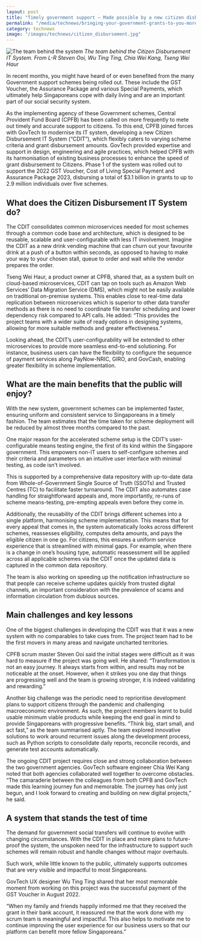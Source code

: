 ```yaml
---
layout: post
title: "Timely government support – Made possible by a new citizen disbursement system bringing your government grants to you more efficiently"
permalink: "/media/technews/bringing-your-government-grants-to-you-more-efficiently"
category: technews
image: "/images/technews/citizen_disbursement.jpg"
---
```


![The team behind the system](/images/technews/citizen_disbursement.jpg)
*The team behind the Citizen Disbursement IT System. From L-R Steven Ooi, Wu Ting Ting, Chia Wei Kang, Tseng Wei Haur*

In recent months, you might have heard of or even benefited from the many Government support schemes being rolled out. These include the GST Voucher, the Assurance Package and various Special Payments, which ultimately help Singaporeans cope with daily living and are an important part of our social security system.

As the implementing agency of these Government schemes, Central Provident Fund Board (CPFB) has been called on more frequently to mete out timely and accurate support to citizens. To this end, CPFB joined forces with GovTech to modernise its IT system, developing a new Citizen Disbursement IT System (“CDIT”), which flexibly caters to varying scheme criteria and grant disbursement amounts. GovTech provided expertise and support in design, engineering and agile practices, which helped CPFB with its harmonisation of existing business processes to enhance the speed of grant disbursement to Citizens. Phase 1 of the system was rolled out to support the 2022 GST Voucher, Cost of Living Special Payment and Assurance Package 2023, disbursing a total of $3.1 billion in grants to up to 2.9 million individuals over five schemes.  

## What does the Citizen Disbursement IT System do? 

The CDIT consolidates common microservices needed for most schemes through a common code base and architecture, which is designed to be reusable, scalable and user-configurable with less IT involvement. Imagine the CDIT as a new drink vending machine that can churn out your favourite drink at a push of a button within seconds, as opposed to having to make your way to your chosen stall, queue to order and wait while the vendor prepares the order. 

Tseng Wei Haur, a product owner at CPFB, shared that, as a system built on cloud-based microservices, CDIT can tap on tools such as Amazon Web Services’ Data Migration Service (DMS), which might not be easily available on traditional on-premise systems. This enables close to real-time data replication between microservices which is superior to other data transfer methods as there is no need to coordinate file transfer scheduling and lower dependency risk compared to API calls. He added: “This provides the project teams with a wider suite of ready options in designing systems, allowing for more suitable methods and greater effectiveness.”

Looking ahead, the CDIT’s user-configurability will be extended to other microservices to provide more seamless end-to-end solutioning. For instance, business users can have the flexibility to configure the sequence of payment services along PayNow-NRIC, GIRO, and GovCash, enabling greater flexibility in scheme implementation.

## What are the main benefits that the public will enjoy?

With the new system, government schemes can be implemented faster, ensuring uniform and consistent service to Singaporeans in a timely fashion. The team estimates that the time taken for scheme deployment will be reduced by almost three months compared to the past. 

One major reason for the accelerated scheme setup is the CDIT’s user-configurable means testing engine, the first of its kind within the Singapore government. This empowers non-IT users to self-configure schemes and their criteria and parameters on an intuitive user interface with minimal testing, as code isn’t involved. 

This is supported by a comprehensive data repository with up-to-date data from Whole-of-Government Single Source of Truth (SSOTs) and Trusted Centres (TC) to facilitate faster turnaround. The CDIT also automates case handling for straightforward appeals and, more importantly, re-runs of scheme means-testing, pre-empting appeals even before they come in.

Additionally, the reusability of the CDIT brings different schemes into a single platform, harmonising scheme implementation. This means that for every appeal that comes in, the system automatically looks across different schemes, reassesses eligibility, computes delta amounts, and pays the eligible citizen in one go. For citizens, this ensures a uniform service experience that is streamlined with minimal gaps. For example, when there is a change in one’s housing type, automatic reassessment will be applied across all applicable schemes via the CDIT once the updated data is captured in the common data repository. 

The team is also working on speeding up the notification infrastructure so that people can receive scheme updates quickly from trusted digital channels, an important consideration with the prevalence of scams and information circulation from dubious sources. 

## Main challenges and key lessons

One of the biggest challenges in developing the CDIT was that it was a new system with no comparables to take cues from. The project team had to be the first movers in many areas and navigate uncharted territories. 

CPFB scrum master Steven Ooi said the initial stages were difficult as it was hard to measure if the project was going well. He shared: “Transformation is not an easy journey. It always starts from within, and results may not be noticeable at the onset. However, when it strikes you one day that things are progressing well and the team is growing stronger, it is indeed validating and rewarding.”

Another big challenge was the periodic need to reprioritise development plans to support citizens through the pandemic and challenging macroeconomic environment. As such, the project members learnt to build usable minimum viable products while keeping the end goal in mind to provide Singaporeans with progressive benefits. “Think big, start small, and act fast,” as the team summarised aptly. The team explored innovative solutions to work around recurrent issues along the development process, such as Python scripts to consolidate daily reports, reconcile records, and generate test accounts automatically.

The ongoing CDIT project requires close and strong collaboration between the two government agencies. GovTech software engineer Chia Wei Kang noted that both agencies collaborated well together to overcome obstacles. “The camaraderie between the colleagues from both CPFB and GovTech made this learning journey fun and memorable. The journey has only just begun, and I look forward to creating and building on new digital projects,” he said.

## A system that stands the test of time

The demand for government social transfers will continue to evolve with changing circumstances. With the CDIT in place and more plans to future-proof the system, the unspoken need for the infrastructure to support such schemes will remain robust and handle changes without major overhauls. 

Such work, while little known to the public, ultimately supports outcomes that are very visible and impactful to most Singaporeans. 

GovTech UX designer Wu Ting Ting shared that her most memorable moment from working on this project was the successful payment of the GST Voucher in August 2022. 

“When my family and friends happily informed me that they received the grant in their bank account, it reassured me that the work done with my scrum team is meaningful and impactful. This also helps to motivate me to continue improving the user experience for our business users so that our platform can benefit more fellow Singaporeans.”
